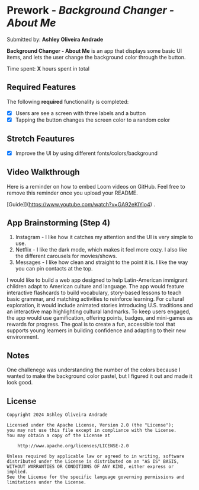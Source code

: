 # Prework - *Background Changer - About Me*

Submitted by: **Ashley Oliveira Andrade**

**Background Changer - About Me** is an app that displays some basic UI items, and lets the user change the background color through the button.

Time spent: **X** hours spent in total

## Required Features

The following **required** functionality is completed:

- [x] Users are see a screen with three labels and a button
- [x] Tapping the button changes the screen color to a random color

## Stretch Feautures
- [x] Improve the UI by using different fonts/colors/background
 
## Video Walkthrough

Here is a reminder on how to embed Loom videos on GitHub. Feel free to remove this reminder once you upload your README. 

[Guide]](https://www.youtube.com/watch?v=GA92eKlYio4) .

## App Brainstorming (Step 4)
1. Instagram - I like how it catches my attention and the UI is very simple to use.
2. Netflix - I like the dark mode, which makes it feel more cozy. I also like the different carousels for movies/shows.
3. Messages - I like how clean and straight to the point it is. I like the way you can pin contacts at the top.

I would like to build a web app designed to help Latin-American immigrant children adapt to American culture and language. The app would feature interactive flashcards to build vocabulary, story-based lessons to teach basic grammar, and matching activities to reinforce learning. For cultural exploration, it would include animated stories introducing U.S. traditions and an interactive map highlighting cultural landmarks. To keep users engaged, the app would use gamification, offering points, badges, and mini-games as rewards for progress. The goal is to create a fun, accessible tool that supports young learners in building confidence and adapting to their new environment.
## Notes

One challenege was understanding the number of the colors because I wanted to make the background color pastel, but I figured it out and made it look good.

## License

    Copyright 2024 Ashley Oliveira Andrade

    Licensed under the Apache License, Version 2.0 (the "License");
    you may not use this file except in compliance with the License.
    You may obtain a copy of the License at

        http://www.apache.org/licenses/LICENSE-2.0

    Unless required by applicable law or agreed to in writing, software
    distributed under the License is distributed on an "AS IS" BASIS,
    WITHOUT WARRANTIES OR CONDITIONS OF ANY KIND, either express or implied.
    See the License for the specific language governing permissions and
    limitations under the License.
